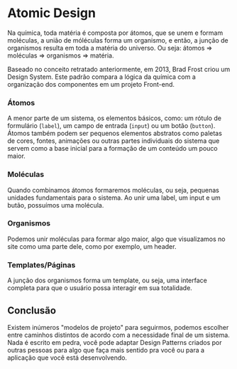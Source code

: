 # Atomic Design

Na química, toda matéria é composta por átomos, que se unem e formam moléculas, a união de móléculas forma um organismo, e então, a junção de organismos resulta em toda a matéria do universo. Ou seja: átomos => moléculas => organismos => matéria.

Baseado no conceito retratado anteriormente, em 2013, Brad Frost criou um Design System. Este padrão compara a lógica da química com a organização dos componentes em um projeto Front-end.

### Átomos

A menor parte de um sistema, os elementos básicos, como: um rótulo de formulário (`label`), um campo de entrada (`input`) ou um botão (`button`). Átomos também podem ser pequenos elementos abstratos como paletas de cores, fontes, animações ou outras partes individuais do sistema que servem como a base inicial para a formação de um conteúdo um pouco maior.

### Moléculas

Quando combinamos átomos formaremos moléculas, ou seja, pequenas unidades fundamentais para o sistema. Ao unir uma label, um input e um butão, possuímos uma molécula.

### Organismos

Podemos unir moléculas para formar algo maior, algo que visualizamos no site como uma parte dele, como por exemplo, um header.

### Templates/Páginas

A junção dos organismos forma um template, ou seja, uma interface completa para que o usuário possa interagir em sua totalidade.

## Conclusão

Existem inúmeros "modelos de projeto" para seguirmos, podemos escolher entre caminhos distintos de acordo com a necessidade final de um sistema. Nada é escrito em pedra, você pode adaptar Design Patterns criados por outras pessoas para algo que faça mais sentido pra você ou para a aplicação que você está desenvolvendo.
